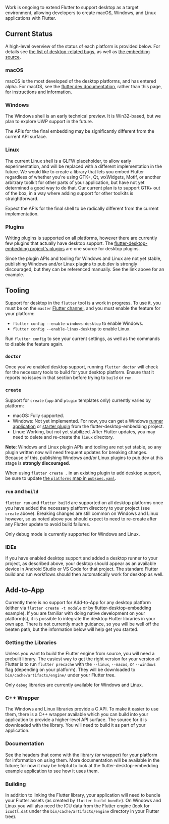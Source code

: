 Work is ongoing to extend Flutter to support desktop as a target environment, allowing developers to create macOS, Windows, and Linux applications with Flutter.

## Current Status

A high-level overview of the status of each platform is provided below. For details see
[the list of desktop-related bugs](https://github.com/flutter/flutter/issues?utf8=%E2%9C%93&q=is%3Aissue+is%3Aopen+label%3A%22a%3A+desktop%22),
as well as [the embedding source](https://github.com/flutter/engine/tree/master/shell/platform/).

### macOS

macOS is the most developed of the desktop platforms, and has entered alpha. For macOS, see the
[flutter.dev documentation](https://flutter.dev/desktop), rather than this page, for instructions and
information.

### Windows

The Windows shell is an early technical preview. It is Win32-based, but we plan to explore UWP support in
the future.

The APIs for the final embedding may be significantly different from the current API surface.

### Linux

The current Linux shell is a GLFW placeholder, to allow early experimentation, and will be replaced with
a different implementation in the future. We would like to create a library 
that lets you embed Flutter regardless of whether you're using GTK+, Qt, wxWidgets, Motif, or another arbitrary
toolkit for other parts of your application, but have not yet determined a good way to do that. Our current plan is to support GTK+ out of the box, in a way where adding support for other toolkits is straightforward.

Expect the APIs for the final shell to be radically different from the current implementation.

### Plugins

Writing plugins is supported on all platforms, however there are currently few plugins that actually have
desktop support. The [flutter-desktop-embedding project's plugins](https://github.com/google/flutter-desktop-embedding/tree/master/plugins) are one source for desktop plugins.

Since the plugin APIs and tooling for Windows and Linux are not yet stable, publishing
Windows and/or Linux plugins to pub.dev is strongly discouraged, but they can be referenced manually. See
the link above for an example.

## Tooling

Support for desktop in the `flutter` tool is a work in progress. To use it, you must be on the `master` [Flutter channel](https://github.com/flutter/flutter/wiki/Flutter-build-release-channels), and you must enable the feature for your platform:
* `flutter config --enable-windows-desktop` to enable Windows.
* `flutter config --enable-linux-desktop` to enable Linux.

Run `flutter config` to see your current settings, as well as the commands to disable the feature again.

### `doctor`

Once you've enabled desktop support, running `flutter doctor` will check for the necessary tools to build for your desktop platform. Ensure that it reports no issues in that section before trying to `build` or `run`.

### `create`

Support for `create` (`app` and `plugin` templates only) currently varies by platform:
- macOS: Fully supported.
- Windows: Not yet implemented. For now, you can get a Windows [runner application](https://github.com/google/flutter-desktop-embedding/blob/master/example/README.md#adapting-for-another-project) or [starter plugin](https://github.com/google/flutter-desktop-embedding/blob/master/plugins/sample/README.md) from the flutter-desktop-embedding project.
- Linux: Working, but not yet stabilized. After Flutter updates, you may need to delete and re-create the `linux` directory.

**Note**: Windows and Linux plugin APIs and tooling are not yet stable, so any plugin written now will need frequent updates for breaking changes. Because of this, publishing Windows and/or Linux plugins to pub.dev at this stage is **strongly discouraged**.

When using `flutter create .` in an existing plugin to add desktop support, be sure to update [the `platforms` map in `pubspec.yaml`](https://flutter.dev/docs/development/packages-and-plugins/developing-packages#plugin-platforms).

### `run` and `build`

`flutter run` and `flutter build` are supported on all desktop platforms once you have added the necessary platform directory to your project (see `create` above). Breaking changes are still common on Windows and Linux however, so as noted above you should expect to need to re-create after any Flutter update to avoid build failures.

Only debug mode is currently supported for Windows and Linux.

### IDEs ###

If you have enabled desktop support and added a desktop runner to your project, as described above, your desktop should appear as an available device in Android Studio or VS Code for that project. The standard Flutter build and run workflows should then automatically work for desktop as well.

## Add-to-App

Currently there is no support for Add-to-App for any desktop platform (either via `flutter create -t module` or by flutter-desktop-embedding example). If you are familiar with doing native development on your platform(s), it is possible to integrate the desktop Flutter libraries in your own app. There is not currently much guidance, so you will be well off the beaten path, but the information below will help get you started.

### Getting the Libraries

Unless you want to build the Flutter engine from source, you will need a prebuilt library. The easiest way to get the right version for your version of Flutter is to run `flutter precache` with the `--linux`, `--macos`, or `--windows` flag (depending on your platform). They will be downloaded to `bin/cache/artifacts/engine/` under your Flutter tree.

Only `debug` libraries are currently available for Windows and Linux.

### C++ Wrapper

The Windows and Linux libraries provide a C API. To make it easier to use them, there is a C++ wrapper available
which you can build into your application to provide a higher-level API surface. The source for it is downloaded with the library. You will need to build it as part of your application.

### Documentation

See the headers that come with the library (or wrapper) for your platform for information on using them. More documentation will be available in the future; for now it may be helpful to look at the flutter-desktop-embedding example application to see how it uses them.

### Building

In addition to linking the Flutter library, your application will need to bundle your Flutter assets (as created by `flutter build bundle`). On Windows and Linux you will also need the ICU data from the Flutter engine
(look for `icudtl.dat` under the `bin/cache/artifacts/engine` directory in your Flutter tree).